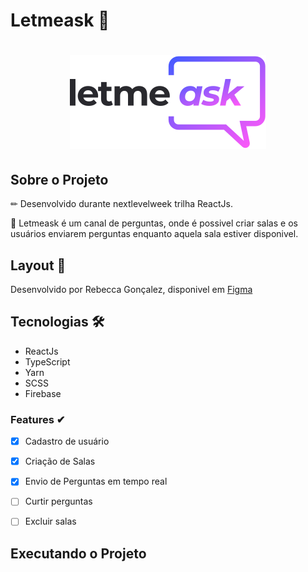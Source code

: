 # Letmeask 🚀 

<h1 align="center">
  <img alt="Letmeask" title="#Letmeask" src="./src/assets/images/logo.svg" />
</h1>

## Sobre o Projeto

✏ Desenvolvido durante nextlevelweek trilha ReactJs.

📃 Letmeask é um canal de perguntas, onde é possivel criar salas e os usuários enviarem perguntas enquanto aquela sala estiver disponivel. 

## Layout 🎨

Desenvolvido por Rebecca Gonçalez, disponivel em [Figma](https://www.figma.com/file/KrrxEYUfsoAl8rWUU2cBbN/Letmeask-(Copy)?node-id=2%3A33)

## Tecnologias 🛠

* ReactJs
* TypeScript
* Yarn
* SCSS
* Firebase

### Features ✔

- [x] Cadastro de usuário
- [x] Criação de Salas
- [x] Envio de Perguntas em tempo real
- [ ] Curtir perguntas
- [ ] Excluir salas


## Executando o Projeto
